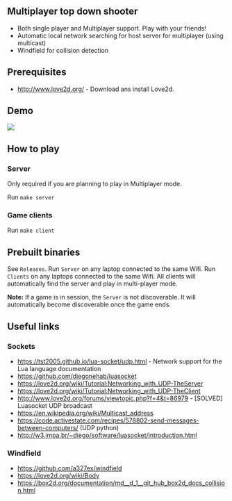 ## Multiplayer top down shooter

- Both single player and Multiplayer support. Play with your friends!
- Automatic local network searching for host server for multiplayer (using multicast)
- Windfield for collision detection

## Prerequisites

- http://www.love2d.org/ - Download ans install Love2d.

## Demo
![](https://github.com/prashantgupta24/lua-top-down-multiplayer/blob/main/demo.gif)

## How to play

### Server

Only required if you are planning to play in Multiplayer mode.

Run `make server`

### Game clients

Run `make client`

## Prebuilt binaries

See `Releases`. Run `Server` on any laptop connected to the same Wifi. Run `Clients` on any laptops connected to the same Wifi. All clients will automatically find the server and play in multi-player mode.

**Note:** If a game is in session, the `Server` is not discoverable. It will automatically become discoverable once the game ends.

## Useful links

### Sockets

- https://tst2005.github.io/lua-socket/udp.html - Network support for the Lua language documentation
- https://github.com/diegonehab/luasocket
- https://love2d.org/wiki/Tutorial:Networking_with_UDP-TheServer
- https://love2d.org/wiki/Tutorial:Networking_with_UDP-TheClient
- http://www.love2d.org/forums/viewtopic.php?f=4&t=86979 - [SOLVED] Luasocket UDP broadcast
- https://en.wikipedia.org/wiki/Multicast_address
- https://code.activestate.com/recipes/578802-send-messages-between-computers/ (UDP python)
- http://w3.impa.br/~diego/software/luasocket/introduction.html

### Windfield

- https://github.com/a327ex/windfield
- https://love2d.org/wiki/Body
- https://box2d.org/documentation/md__d_1__git_hub_box2d_docs_collision.html
